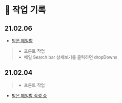 # 🎉 작업 기록

## 21.02.06
- [받은 메일함](21.02.06.md)
> - 프론트 작업 <br>
> - 메일 Search bar 상세보기를 클릭하면 dropDowns

## 21.02.04
> - 프론트 작업
- [받은 메일함 작성 중](21.02.04.md)

